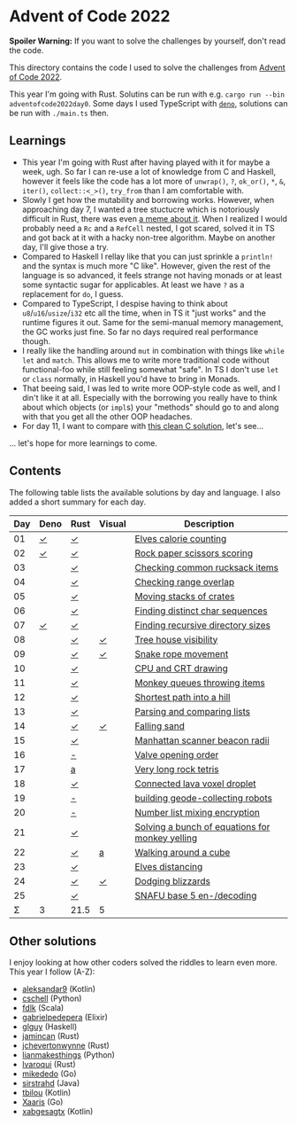 Advent of Code 2022
===================

**Spoiler Warning:** If you want to solve the challenges by yourself, don't read the code.

This directory contains the code I used to solve the challenges from [Advent of Code 2022](http://adventofcode.com/2022).

This year I'm going with Rust. Solutins can be run with e.g. `cargo run --bin adventofcode2022day0`. Some days I used TypeScript with [`deno`](https://deno.land/), solutions can be run with `./main.ts` then.

Learnings
---------

* This year I'm going with Rust after having played with it for maybe a week, ugh. So far I can re-use a lot of knowledge from C and Haskell, however it feels like the code has a lot more of `unwrap()`, `?`, `ok_or()`, `*`, `&`, `iter()`, `collect::<_>()`, `try_from` than I am comfortable with.
* Slowly I get how the mutability and borrowing works. However, when approaching day 7, I wanted a tree stuctucre which is notoriously difficult in Rust, there was even [a meme about it](https://old.reddit.com/r/adventofcode/comments/zezjpl/2022_day_7_trying_to_do_aoc_in_c_having_known_the/). When I realized I would probably need a `Rc` and a `RefCell` nested, I got scared, solved it in TS and got back at it with a hacky non-tree algorithm. Maybe on another day, I'll give those a try.
* Compared to Haskell I rellay like that you can just sprinkle a `println!` and the syntax is much more "C like". However, given the rest of the language is so advanced, it feels strange not having monads or at least some syntactic sugar for applicables. At least we have `?` as a replacement for `do`, I guess.
* Compared to TypeScript, I despise having to think about `u8`/`u16`/`usize`/`i32` etc all the time, when in TS it "just works" and the runtime figures it out. Same for the semi-manual memory management, the GC works just fine. So far no days required real performance though.
* I really like the handling around `mut` in combination with things like `while let` and `match`. This allows me to write more traditional code without functional-foo while still feeling somewhat "safe". In TS I don't use `let` or `class` normally, in Haskell you'd have to bring in Monads.
* That beeing said, I was led to write more OOP-style code as well, and I din't like it at all. Especially with the borrowing you really have to think about which objects (or `impl`s) your "methods" should go to and along with that you get all the other OOP headaches.
* For day 11, I want to compare with [this clean C solution](https://github.com/ednl/aoc2022/blob/main/11.c), let's see...

... let's hope for more learnings to come.

Contents
--------

The following table lists the available solutions by day and language. I also
added a short summary for each day.

Day | Deno        | Rust        | Visual     | Description
----|-------------|-------------|------------|------------------------------------
01  | [✓][deno01] | [✓][rust01] |            | [Elves calorie counting][aoc01]
02  | [✓][deno02] | [✓][rust02] |            | [Rock paper scissors scoring][aoc02]
03  |             | [✓][rust03] |            | [Checking common rucksack items][aoc03]
04  |             | [✓][rust04] |            | [Checking range overlap][aoc04]
05  |             | [✓][rust05] |            | [Moving stacks of crates][aoc05]
06  |             | [✓][rust06] |            | [Finding distinct char sequences][aoc06]
07  | [✓][deno07] | [✓][rust07] |            | [Finding recursive directory sizes][aoc07]
08  |             | [✓][rust08] | [✓][vis08] | [Tree house visibility][aoc08]
09  |             | [✓][rust09] | [✓][vis09] | [Snake rope movement][aoc09]
10  |             | [✓][rust10] |            | [CPU and CRT drawing][aoc10]
11  |             | [✓][rust11] |            | [Monkey queues throwing items][aoc11]
12  |             | [✓][rust12] |            | [Shortest path into a hill][aoc12]
13  |             | [✓][rust13] |            | [Parsing and comparing lists][aoc13]
14  |             | [✓][rust14] | [✓][vis14] | [Falling sand][aoc14]
15  |             | [✓][rust15] |            | [Manhattan scanner beacon radii][aoc15]
16  |             | [-][rust16] |            | [Valve opening order][aoc16]
17  |             | [a][rust17] |            | [Very long rock tetris][aoc17]
18  |             | [✓][rust18] |            | [Connected lava voxel droplet][aoc18]
19  |             | [-][rust19] |            | [building geode-collecting robots][aoc19]
20  |             | [-][rust20] |            | [Number list mixing encryption][aoc20]
21  |             | [✓][rust21] |            | [Solving a bunch of equations for monkey yelling][aoc21]
22  |             | [✓][rust22] | [a][vis22] | [Walking around a cube][aoc22]
23  |             | [✓][rust23] |            | [Elves distancing][aoc23]
24  |             | [✓][rust24] | [✓][vis24] | [Dodging blizzards][aoc24]
25  |             | [✓][rust25] |            | [SNAFU base 5 en-/decoding][aoc25]
Σ   |           3 |        21.5 |          5 |

Other solutions
---------------

I enjoy looking at how other coders solved the riddles to learn even more. This
year I follow (A-Z):

* [aleksandar9](https://github.com/aleksandar9/advent-of-code-2022-kotlin) (Kotlin)
* [cschell](https://github.com/cschell/adventofcode/tree/master/2022) (Python)
* [fdlk](https://github.com/fdlk/advent-2022) (Scala)
* [gabrielpedepera](https://github.com/gabrielpedepera/advent-of-code-2022) (Elixir)
* [glguy](https://github.com/glguy/advent/tree/main/solutions/src/2022) (Haskell)
* [jamincan](https://www.reddit.com/user/jamincan) (Rust)
* [jchevertonwynne](https://github.com/jchevertonwynne/advent-of-code-2022) (Rust)
* [lianmakesthings](https://github.com/lianmakesthings/aoc2022) (Python)
* [lvaroqui](https://github.com/lvaroqui/advent-of-code-2022-rust) (Rust)
* [mikededo](https://github.com/mikededo/advent-of-code/tree/main/22) (Go)
* [sirstrahd](https://github.com/sirstrahd/adventofcode/tree/main/src/Aoc2022) (Java)
* [tbilou](https://github.com/tbilou/advent-of-code-2022) (Kotlin)
* [Xaaris](https://github.com/Xaaris/AdventOfGo/tree/master/2022) (Go)
* [xabgesagtx](https://github.com/xabgesagtx/advent-of-code-2022) (Kotlin)


 [aoc01]: http://adventofcode.com/2020/day/1
 [aoc02]: http://adventofcode.com/2020/day/2
 [aoc03]: http://adventofcode.com/2020/day/3
 [aoc04]: http://adventofcode.com/2020/day/4
 [aoc05]: http://adventofcode.com/2020/day/5
 [aoc06]: http://adventofcode.com/2020/day/6
 [aoc07]: http://adventofcode.com/2020/day/7
 [aoc08]: http://adventofcode.com/2020/day/8
 [aoc09]: http://adventofcode.com/2020/day/9
 [aoc10]: http://adventofcode.com/2020/day/10
 [aoc11]: http://adventofcode.com/2020/day/11
 [aoc12]: http://adventofcode.com/2020/day/12
 [aoc13]: http://adventofcode.com/2020/day/13
 [aoc14]: http://adventofcode.com/2020/day/14
 [aoc15]: http://adventofcode.com/2020/day/15
 [aoc16]: http://adventofcode.com/2020/day/16
 [aoc17]: http://adventofcode.com/2020/day/17
 [aoc18]: http://adventofcode.com/2020/day/18
 [aoc19]: http://adventofcode.com/2020/day/19
 [aoc20]: http://adventofcode.com/2020/day/20
 [aoc21]: http://adventofcode.com/2020/day/21
 [aoc22]: http://adventofcode.com/2020/day/22
 [aoc23]: http://adventofcode.com/2020/day/23
 [aoc24]: http://adventofcode.com/2020/day/24
 [aoc25]: http://adventofcode.com/2020/day/25
 [deno01]: day01/main.ts
 [rust01]: day01/main.rs
 [deno02]: day02/main.ts
 [rust02]: day02/main.rs
 [rust03]: day03/main.rs
 [rust04]: day04/main.rs
 [rust05]: day05/main.rs
 [rust06]: day06/main.rs
 [deno07]: day07/main.ts
 [rust07]: day07/main.rs
 [rust08]: day08/main.rs
 [rust09]: day09/main.rs
 [rust10]: day10/main.rs
 [rust11]: day11/main.rs
 [rust12]: day12/main.rs
 [rust13]: day13/main.rs
 [rust14]: day14/main.rs
 [rust15]: day15/main.rs
 [rust16]: day16/main.rs
 [rust17]: day17/main.rs
 [rust18]: day18/main.rs
 [rust19]: day19/main.rs
 [rust20]: day20/main.rs
 [rust21]: day21/main.rs
 [rust22]: day22/main.rs
 [rust23]: day23/main.rs
 [rust24]: day24/main.rs
 [rust25]: day25/main.rs
 [vis08]: day08/vis.rs
 [vis09]: day09/vis.rs
 [vis14]: day14/vis.rs
 [vis22]: day22/vis.rs
 [vis24]: day24/vis.rs